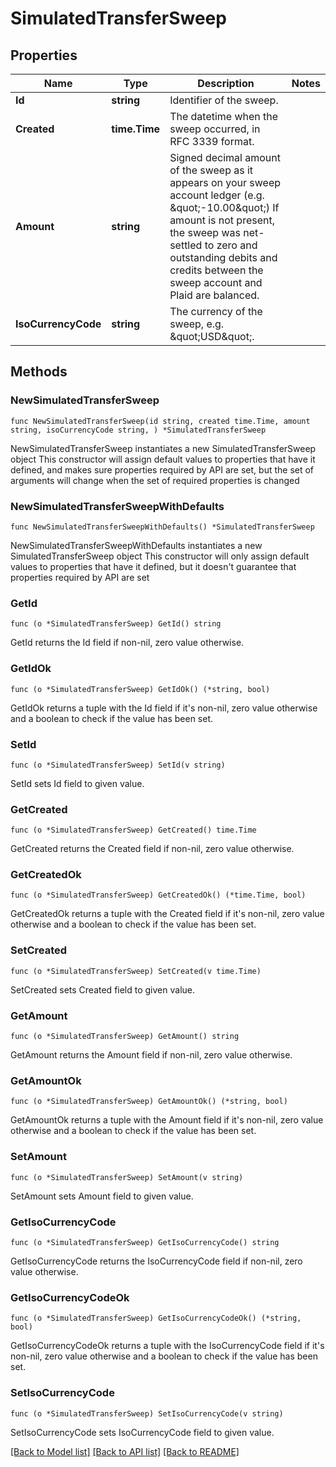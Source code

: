 # SimulatedTransferSweep

## Properties

Name | Type | Description | Notes
------------ | ------------- | ------------- | -------------
**Id** | **string** | Identifier of the sweep. | 
**Created** | **time.Time** | The datetime when the sweep occurred, in RFC 3339 format. | 
**Amount** | **string** | Signed decimal amount of the sweep as it appears on your sweep account ledger (e.g. \&quot;-10.00\&quot;)  If amount is not present, the sweep was net-settled to zero and outstanding debits and credits between the sweep account and Plaid are balanced. | 
**IsoCurrencyCode** | **string** | The currency of the sweep, e.g. \&quot;USD\&quot;. | 

## Methods

### NewSimulatedTransferSweep

`func NewSimulatedTransferSweep(id string, created time.Time, amount string, isoCurrencyCode string, ) *SimulatedTransferSweep`

NewSimulatedTransferSweep instantiates a new SimulatedTransferSweep object
This constructor will assign default values to properties that have it defined,
and makes sure properties required by API are set, but the set of arguments
will change when the set of required properties is changed

### NewSimulatedTransferSweepWithDefaults

`func NewSimulatedTransferSweepWithDefaults() *SimulatedTransferSweep`

NewSimulatedTransferSweepWithDefaults instantiates a new SimulatedTransferSweep object
This constructor will only assign default values to properties that have it defined,
but it doesn't guarantee that properties required by API are set

### GetId

`func (o *SimulatedTransferSweep) GetId() string`

GetId returns the Id field if non-nil, zero value otherwise.

### GetIdOk

`func (o *SimulatedTransferSweep) GetIdOk() (*string, bool)`

GetIdOk returns a tuple with the Id field if it's non-nil, zero value otherwise
and a boolean to check if the value has been set.

### SetId

`func (o *SimulatedTransferSweep) SetId(v string)`

SetId sets Id field to given value.


### GetCreated

`func (o *SimulatedTransferSweep) GetCreated() time.Time`

GetCreated returns the Created field if non-nil, zero value otherwise.

### GetCreatedOk

`func (o *SimulatedTransferSweep) GetCreatedOk() (*time.Time, bool)`

GetCreatedOk returns a tuple with the Created field if it's non-nil, zero value otherwise
and a boolean to check if the value has been set.

### SetCreated

`func (o *SimulatedTransferSweep) SetCreated(v time.Time)`

SetCreated sets Created field to given value.


### GetAmount

`func (o *SimulatedTransferSweep) GetAmount() string`

GetAmount returns the Amount field if non-nil, zero value otherwise.

### GetAmountOk

`func (o *SimulatedTransferSweep) GetAmountOk() (*string, bool)`

GetAmountOk returns a tuple with the Amount field if it's non-nil, zero value otherwise
and a boolean to check if the value has been set.

### SetAmount

`func (o *SimulatedTransferSweep) SetAmount(v string)`

SetAmount sets Amount field to given value.


### GetIsoCurrencyCode

`func (o *SimulatedTransferSweep) GetIsoCurrencyCode() string`

GetIsoCurrencyCode returns the IsoCurrencyCode field if non-nil, zero value otherwise.

### GetIsoCurrencyCodeOk

`func (o *SimulatedTransferSweep) GetIsoCurrencyCodeOk() (*string, bool)`

GetIsoCurrencyCodeOk returns a tuple with the IsoCurrencyCode field if it's non-nil, zero value otherwise
and a boolean to check if the value has been set.

### SetIsoCurrencyCode

`func (o *SimulatedTransferSweep) SetIsoCurrencyCode(v string)`

SetIsoCurrencyCode sets IsoCurrencyCode field to given value.



[[Back to Model list]](../README.md#documentation-for-models) [[Back to API list]](../README.md#documentation-for-api-endpoints) [[Back to README]](../README.md)


